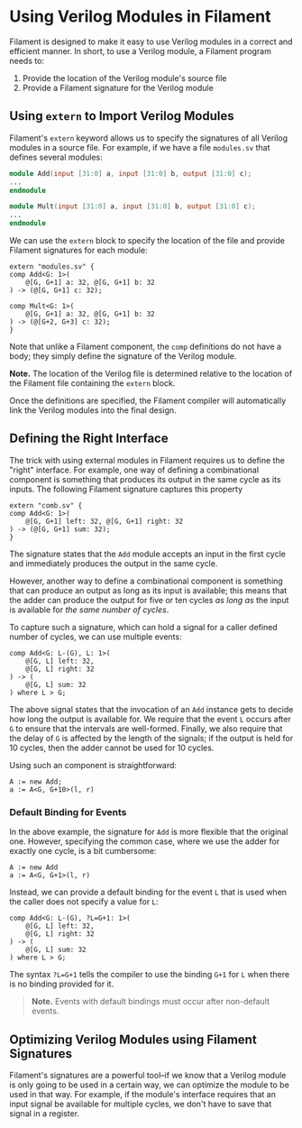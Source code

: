# Using Verilog Modules in Filament

Filament is designed to make it easy to use Verilog modules in a correct and efficient manner.
In short, to use a Verilog module, a Filament program needs to:
1. Provide the location of the Verilog module's source file
2. Provide a Filament signature for the Verilog module

## Using `extern` to Import Verilog Modules

Filament's `extern` keyword allows us to specify the signatures of all Verilog modules in a source file.
For example, if we have a file `modules.sv` that defines several modules:
```verilog
module Add(input [31:0] a, input [31:0] b, output [31:0] c);
...
endmodule

module Mult(input [31:0] a, input [31:0] b, output [31:0] c);
...
endmodule
```

We can use the `extern` block to specify the location of the file and provide Filament signatures for each module:
```filament
extern "modules.sv" {
comp Add<G: 1>(
    @[G, G+1] a: 32, @[G, G+1] b: 32
) -> (@[G, G+1] c: 32);

comp Mult<G: 1>(
    @[G, G+1] a: 32, @[G, G+1] b: 32
) -> (@[G+2, G+3] c: 32);
}
```

Note that unlike a Filament component, the `comp` definitions do not have a body; they simply define the signature of the Verilog module.

**Note.** The location of the Verilog file is determined relative to the location of the Filament file containing the `extern` block.

Once the definitions are specified, the Filament compiler will automatically link the Verilog modules into the final design.

## Defining the Right Interface

The trick with using external modules in Filament requires us to define the "right" interface.
For example, one way of defining a combinational component is something that produces its output in the same cycle as its inputs.
The following Filament signature captures this property
```filament
extern "comb.sv" {
comp Add<G: 1>(
    @[G, G+1] left: 32, @[G, G+1] right: 32
) -> (@[G, G+1] sum: 32);
}
```

The signature states that the `Add` module accepts an input in the first cycle and immediately produces the output in the same cycle.

However, another way to define a combinational component is something that can produce an output as long as its input is available; this means that the adder can produce the output for five or ten cycles *as long as* the input is available for *the same number of cycles*.

To capture such a signature, which can hold a signal for a caller defined number of cycles, we can use multiple events:
```filament
comp Add<G: L-(G), L: 1>(
    @[G, L] left: 32,
    @[G, L] right: 32
) -> (
    @[G, L] sum: 32
) where L > G;
```

The above signal states that the invocation of an `Add` instance gets to decide how long the output is available for.
We require that the event `L` occurs after `G` to ensure that the intervals are well-formed.
Finally, we also require that the delay of `G` is affected by the length of the signals; if the output is held for 10 cycles, then the adder cannot be used for 10 cycles.

Using such an component is straightforward:
```filament
A := new Add;
a := A<G, G+10>(l, r)
```

### Default Binding for Events

In the above example, the signature for `Add` is more flexible that the original one.
However, specifying the common case, where we use the adder for exactly one cycle, is a bit cumbersome:
```filament
A := new Add
a := A<G, G+1>(l, r)
```

Instead, we can provide a default binding for the event `L` that is used when the caller does not specify a value for `L`:
```filament
comp Add<G: L-(G), ?L=G+1: 1>(
    @[G, L] left: 32,
    @[G, L] right: 32
) -> (
    @[G, L] sum: 32
) where L > G;
```

The syntax `?L=G+1` tells the compiler to use the binding `G+1` for `L` when there is no binding provided for it.

> **Note.** Events with default bindings must occur after non-default events.

## Optimizing Verilog Modules using Filament Signatures

Filament's signatures are a powerful tool–if we know that a Verilog module is only going to be used in a certain way, we can optimize the module to be used in that way.
For example, if the module's interface requires that an input signal be available for multiple cycles, we don't have to save that signal in a register.